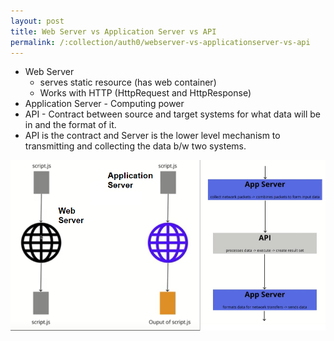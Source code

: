 ```yaml
---
layout: post
title: Web Server vs Application Server vs API
permalink: /:collection/auth0/webserver-vs-applicationserver-vs-api
---
```


- Web Server
	- serves static resource (has web container)
	- Works with HTTP (HttpRequest and HttpResponse)
- Application Server - Computing power
- API - Contract between source and target systems for what data will be in and the format of it.
- API is the contract and Server is the lower level mechanism to transmitting and collecting the data b/w two systems.

![app-vs-web-server.png](https://github.com/arpit04tripathi/files-cdn/raw/cdn/auth0/app-vs-web-server.png)
